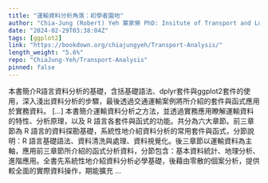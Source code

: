 ```yaml
---
title: "運輸資料分析角落：初學者園地"
author: "Chia-Jung (Robert) Yeh 葉家榮 PhD: Insitute of Transport and Logistics Studies, USYD M.S.: Department of Transportation and Logistics Management, NYCU"
date: "2024-02-29T03:38:04Z"
tags: [ggplot2]
link: "https://bookdown.org/chiajungyeh/Transport-Analysis/"
length_weight: "5.6%"
repo: "ChiaJung-Yeh/Transport-Analysis"
pinned: false
---
```


本書簡介R語言資料分析的基礎，含括基礎語法、dplyr套件與ggplot2套件的使用，深入淺出資料分析的步驟，最後透過交通運輸案例將所介紹的套件與函式應用於實務資料。 [...] 本書簡介運輸資料分析之方法，並透過實務應用瞭解運輸資料的特性、分析原理，以及 R 語言各套件與函式的功能。共分為六大章節。前三章節為 R 語言的資料探勘基礎，系統性地介紹資料分析的常用套件與函式，分節說明：R 語言基礎語法、資料清洗與處理、資料視覺化。後三章節以運輸資料為主軸，應用前三章節所介紹的函式分析資料，分節包含：基本資料統計、地理分析、進階應用。全書先系統性地介紹資料分析必學基礎，後藉由零散的個案分析，提供較全面的實際資料操作，期能擴充 ...
